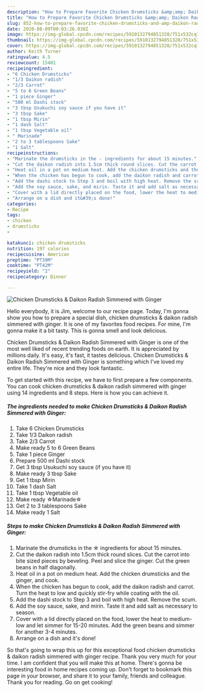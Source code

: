 ```yaml
---
description: "How to Prepare Favorite Chicken Drumsticks &amp;amp; Daikon Radish Simmered with Ginger"
title: "How to Prepare Favorite Chicken Drumsticks &amp;amp; Daikon Radish Simmered with Ginger"
slug: 852-how-to-prepare-favorite-chicken-drumsticks-and-amp-daikon-radish-simmered-with-ginger
date: 2020-08-09T00:03:26.038Z
image: https://img-global.cpcdn.com/recipes/5910132794851328/751x532cq70/chicken-drumsticks-daikon-radish-simmered-with-ginger-recipe-main-photo.jpg
thumbnail: https://img-global.cpcdn.com/recipes/5910132794851328/751x532cq70/chicken-drumsticks-daikon-radish-simmered-with-ginger-recipe-main-photo.jpg
cover: https://img-global.cpcdn.com/recipes/5910132794851328/751x532cq70/chicken-drumsticks-daikon-radish-simmered-with-ginger-recipe-main-photo.jpg
author: Keith Turner
ratingvalue: 4.5
reviewcount: 15401
recipeingredient:
- "6 Chicken Drumsticks"
- "1/3 Daikon radish"
- "2/3 Carrot"
- "5 to 6 Green Beans"
- "1 piece Ginger"
- "500 ml Dashi stock"
- "3 tbsp Usukuchi soy sauce if you have it"
- "3 tbsp Sake"
- "1 tbsp Mirin"
- "1 dash Salt"
- "1 tbsp Vegetable oil"
- " Marinade"
- "2 to 3 tablespoons Sake"
- "1 Salt"
recipeinstructions:
- "Marinate the drumsticks in the ☆ ingredients for about 15 minutes."
- "Cut the daikon radish into 1.5cm thick round slices. Cut the carrot into bite sized pieces by beveling. Peel and slice the ginger. Cut the green beans in half diagonally."
- "Heat oil in a pot on medium heat. Add the chicken drumsticks and the ginger, and cook."
- "When the chicken has begun to cook, add the daikon radish and carrot. Turn the heat to low and quickly stir-fry while coating with the oil."
- "Add the dashi stock to Step 3 and boil with high heat. Remove the scum."
- "Add the soy sauce, sake, and mirin. Taste it and add salt as necessary to season."
- "Cover with a lid directly placed on the food, lower the heat to medium-low and let simmer for 15-20 minutes. Add the green beans and simmer for another 3-4 minutes."
- "Arrange on a dish and it&#39;s done!"
categories:
- Recipe
tags:
- chicken
- drumsticks
- 

katakunci: chicken drumsticks  
nutrition: 197 calories
recipecuisine: American
preptime: "PT39M"
cooktime: "PT42M"
recipeyield: "2"
recipecategory: Dinner

---
```



![Chicken Drumsticks &amp; Daikon Radish Simmered with Ginger](https://img-global.cpcdn.com/recipes/5910132794851328/751x532cq70/chicken-drumsticks-daikon-radish-simmered-with-ginger-recipe-main-photo.jpg)

Hello everybody, it is Jim, welcome to our recipe page. Today, I'm gonna show you how to prepare a special dish, chicken drumsticks &amp; daikon radish simmered with ginger. It is one of my favorites food recipes. For mine, I'm gonna make it a bit tasty. This is gonna smell and look delicious.

Chicken Drumsticks &amp; Daikon Radish Simmered with Ginger is one of the most well liked of recent trending foods on earth. It is appreciated by millions daily. It's easy, it's fast, it tastes delicious. Chicken Drumsticks &amp; Daikon Radish Simmered with Ginger is something which I've loved my entire life. They're nice and they look fantastic.




To get started with this recipe, we have to first prepare a few components. You can cook chicken drumsticks &amp; daikon radish simmered with ginger using 14 ingredients and 8 steps. Here is how you can achieve it.

<!--inarticleads1-->

##### The ingredients needed to make Chicken Drumsticks &amp; Daikon Radish Simmered with Ginger:

1. Take 6 Chicken Drumsticks
1. Take 1/3 Daikon radish
1. Take 2/3 Carrot
1. Make ready 5 to 6 Green Beans
1. Take 1 piece Ginger
1. Prepare 500 ml Dashi stock
1. Get 3 tbsp Usukuchi soy sauce (if you have it)
1. Make ready 3 tbsp Sake
1. Get 1 tbsp Mirin
1. Take 1 dash Salt
1. Take 1 tbsp Vegetable oil
1. Make ready  ☆Marinade☆
1. Get 2 to 3 tablespoons Sake
1. Make ready 1 Salt




<!--inarticleads2-->

##### Steps to make Chicken Drumsticks &amp; Daikon Radish Simmered with Ginger:

1. Marinate the drumsticks in the ☆ ingredients for about 15 minutes.
1. Cut the daikon radish into 1.5cm thick round slices. Cut the carrot into bite sized pieces by beveling. Peel and slice the ginger. Cut the green beans in half diagonally.
1. Heat oil in a pot on medium heat. Add the chicken drumsticks and the ginger, and cook.
1. When the chicken has begun to cook, add the daikon radish and carrot. Turn the heat to low and quickly stir-fry while coating with the oil.
1. Add the dashi stock to Step 3 and boil with high heat. Remove the scum.
1. Add the soy sauce, sake, and mirin. Taste it and add salt as necessary to season.
1. Cover with a lid directly placed on the food, lower the heat to medium-low and let simmer for 15-20 minutes. Add the green beans and simmer for another 3-4 minutes.
1. Arrange on a dish and it&#39;s done!




So that's going to wrap this up for this exceptional food chicken drumsticks &amp; daikon radish simmered with ginger recipe. Thank you very much for your time. I am confident that you will make this at home. There's gonna be interesting food in home recipes coming up. Don't forget to bookmark this page in your browser, and share it to your family, friends and colleague. Thank you for reading. Go on get cooking!
